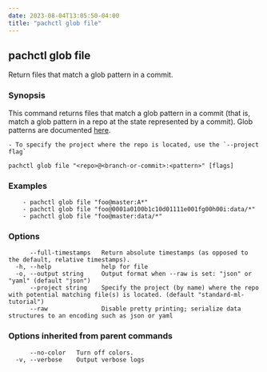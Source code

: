 ```yaml
---
date: 2023-08-04T13:05:50-04:00
title: "pachctl glob file"
---
```


## pachctl glob file

Return files that match a glob pattern in a commit.

### Synopsis

This command returns files that match a glob pattern in a commit (that is, match a glob pattern in a repo at the state represented by a commit). Glob patterns are documented [here](https://golang.org/pkg/path/filepath/#Match). 

	- To specify the project where the repo is located, use the `--project flag` 


```
pachctl glob file "<repo>@<branch-or-commit>:<pattern>" [flags]
```

### Examples

```
	- pachctl glob file "foo@master:A*"
	- pachctl glob file "foo@0001a0100b1c10d01111e001fg00h00i:data/*"
	- pachctl glob file "foo@master:data/*"
```

### Options

```
      --full-timestamps   Return absolute timestamps (as opposed to the default, relative timestamps).
  -h, --help              help for file
  -o, --output string     Output format when --raw is set: "json" or "yaml" (default "json")
      --project string    Specify the project (by name) where the repo with potential matching file(s) is located. (default "standard-ml-tutorial")
      --raw               Disable pretty printing; serialize data structures to an encoding such as json or yaml
```

### Options inherited from parent commands

```
      --no-color   Turn off colors.
  -v, --verbose    Output verbose logs
```

